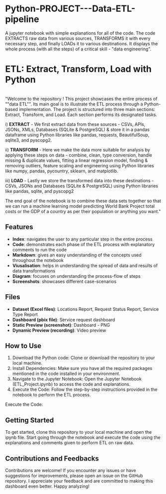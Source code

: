 # Python-PROJECT---Data-ETL-pipeline
A jupyter notebook with simple explanations for all of the code. The code EXTRACTS raw data from various sources, TRANSFORMS it with every necessary step, and finally LOADs it to various destinations. It displays the whole process (with all the steps) of a critical skill - "data engineering".

# ETL: Extract, Transform, Load with Python
<br>"Welcome to the repository ! This project showcases the entire process of ""data ETL"". Its main goal  is to illustrate the ETL process through a Python-based implementation. The project is structured into three main sections: Extract, Transform, and Load. Each section performs its designated tasks.

i) **EXTRACT** - We first extract data from these sources - CSVs, APIs, JSONs, XMLs, Databases (SQLite & PostgreSQL) & store it in a pandas dataframe using Python libraries like pandas, requests, BeautifulSoup, sqlite3, and pyscopg2.

ii) **TRANSFORM** - Here we make the data more suitable for analysis by applying these steps on data - combine, clean, type conversion, handle missing & duplicate values, fitting a linear regression model, finding & removing outliers, feature scaling and engineering using Python libraries like numpy, pandas, pycountry, sklearn, and matplotlib.  

iii) **LOAD** - Lastly we store the transformed data into these destinations - CSVs, JSONs and Databases (SQLite & PostgreSQL) using Python libraries like pandas, sqlite, and pyscopg2

The end goal of the notebook is to combine these data sets together so that we can run a machine learning model predicting World Bank Project total costs or the GDP of a country as per their population or anything you want."

## Features
- **Index**: navigates the user to any particular step in the entire process
- **Code**: demonstrates each phase of the ETL process with explanatory comments to run the code
- **Markdown**: gives an easy understanding of the concepts used throughout the notebook
- **Viusalisation**: helps in understanding the spread of data and results of data transformations
- **Diagram**: focuses on understanding the process-flow of steps
- **Screenshots**: showcases different case-scenarios

## Files
- **Dataset (Excel files)**: Locations Report, Request Status Report, Service Type Report
- **Dashboard (pbix file)**: Service request dashboard
- **Static Preview (screenshot)**: Dashboard - PNG
- **Dynamic Preview (recording)**: Video preview

## How to Use
1. Download the Python code: Clone or download the repository to your local machine.
2. Install Dependencies: Make sure you have all the required packages mentioned in the code installed in your environment.
3. Navigate to the Jupyter Notebook: Open the Jupyter Notebook (ETL_Project.ipynb) to access the code and explanations.
4. Execute the Code: Follow the step-by-step instructions provided in the notebook to perform the ETL process.

Execute the Code:
## Getting Started
To get started, clone this repository to your local machine and open the ipynb file. Start going through the notebook and execute the code using the explanations and comments given to perform ETL on raw data. 

## Contributions and Feedbacks
Contributions are welcome! If you encounter any issues or have suggestions for improvements, please open an issue on the GitHub repository. I appreciate your feedback and are committed to making this dashboard even better.
Happy analyzing!
